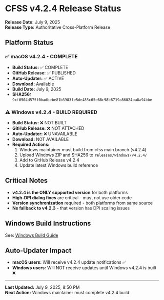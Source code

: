 # CFSS v4.2.4 Release Status

**Release Date:** July 9, 2025  
**Release Type:** Authoritative Cross-Platform Release

## Platform Status

### ✅ macOS v4.2.4 - COMPLETE
- **Build Status:** ✅ COMPLETE
- **GitHub Release:** ✅ PUBLISHED
- **Auto-Updater:** ✅ ACTIVE
- **Download:** Available
- **Build Date:** July 9, 2025
- **SHA256:** `9cf0504d575f0badbebe81b3983fe5de485c65e68c98b6719a86024ba8a94bbe`

### ⚠️ Windows v4.2.4 - BUILD REQUIRED
- **Build Status:** ❌ NOT BUILT
- **GitHub Release:** ❌ NOT ATTACHED
- **Auto-Updater:** ❌ UNAVAILABLE
- **Download:** NOT AVAILABLE
- **Required Actions:**
  1. Windows maintainer must build from cfss main branch (v4.2.4)
  2. Upload Windows ZIP and SHA256 to `releases/windows/v4.2.4/`
  3. Add to GitHub Release v4.2.4
  4. Update latest Windows build reference

## Critical Notes
- **v4.2.4 is the ONLY supported version** for both platforms
- **High-DPI dialog fixes** are critical - must not use older code
- **Version synchronization** required - both platforms from same source
- **No fallback to v4.2.3** - that version has DPI scaling issues

## Windows Build Instructions
See: [Windows Build Guide](releases/windows/v4.2.4/README_Windows_Build_Instructions.md)

## Auto-Updater Impact
- **macOS users:** Will receive v4.2.4 update notifications ✅
- **Windows users:** Will NOT receive updates until Windows v4.2.4 is built ❌

---
**Last Updated:** July 9, 2025, 8:50 PM  
**Next Action:** Windows maintainer must complete v4.2.4 build
